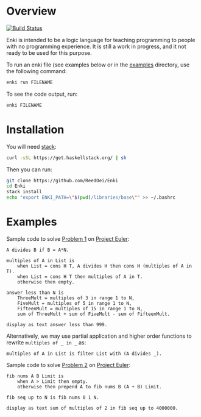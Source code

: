 # Overview

[![Build Status](https://travis-ci.org/ReedOei/Enki.svg?branch=master)](https://travis-ci.org/ReedOei/Enki)

Enki is intended to be a logic language for teaching programming to people with no programming experience.
It is still a work in progress, and it not ready to be used for this purpose.

To run an enki file (see examples below or in the [examples](https://github.com/ReedOei/Enki/tree/master/examples) directory, use the following command:

```bash
enki run FILENAME
```

To see the code output, run:

```bash
enki FILENAME
```

# Installation

You will need [stack](https://docs.haskellstack.org/en/stable/README/):

```bash
curl -sSL https://get.haskellstack.org/ | sh
```

Then you can run:

```bash
git clone https://github.com/ReedOei/Enki
cd Enki
stack install
echo "export ENKI_PATH=\"$(pwd)/libraries/base\"" >> ~/.bashrc
```

# Examples

Sample code to solve [Problem 1](https://projecteuler.net/problem=1) on [Project Euler](https://projecteuler.net/):

```
A divides B if B = A*N.

multiples of A in List is
    when List = cons H T, A divides H then cons H (multiples of A in T).
    when List = cons H T then multiples of A in T.
    otherwise then empty.

answer less than N is
    ThreeMult = multiples of 3 in range 1 to N,
    FiveMult = multiples of 5 in range 1 to N,
    FifteenMult = multiples of 15 in range 1 to N,
    sum of ThreeMult + sum of FiveMult - sum of FifteenMult.

display as text answer less than 999.
```

Alternatively, we may use partial application and higher order functions to rewrite `multiples of _ in _` as:

```
multiples of A in List is filter List with (A divides _).
```

Sample code to solve [Problem 2](https://projecteuler.net/problem=2) on [Project Euler](https://projecteuler.net/):

```
fib nums A B Limit is
    when A > Limit then empty.
    otherwise then prepend A to fib nums B (A + B) Limit.

fib seq up to N is fib nums 0 1 N.

display as text sum of multiples of 2 in fib seq up to 4000000.

```

